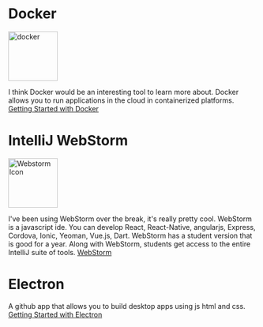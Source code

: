 Docker
===========
<img src="https://docs.docker.com/get-started/images/laurel-docker-containers.png" alt="docker" width="100" height="100">

I think Docker would be an interesting tool to learn more about. Docker allows you to run applications in the cloud in
containerized platforms.  
[Getting Started with Docker](https://www.docker.com/get-started "Getting Started")

IntelliJ WebStorm
===================
<img src ="https://images.g2crowd.com/uploads/product/image/large_detail/large_detail_1513182511/webstorm.png" alt="Webstorm Icon" width="100" height="100">

I've been using WebStorm over the break, it's really pretty cool.  WebStorm is a javascript ide.  You can develop React, React-Native, angularjs, Express, Cordova, Ionic, Yeoman, Vue.js, Dart. WebStorm has a  student version that is good for a year.  Along with WebStorm, students get access to the entire IntelliJ suite of tools.
[WebStorm]("https://www.jetbrains.com/webstorm/")


Electron
==============
A github app that allows you to build desktop apps using js html and css.
[Getting Started with Electron](https://electronjs.org/ "Electron")
